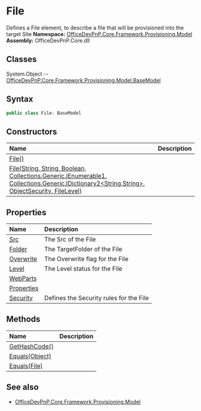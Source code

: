 # File
Defines a File element, to describe a file that will be provisioned into the target Site
**Namespace:** [OfficeDevPnP.Core.Framework.Provisioning.Model](OfficeDevPnP.Core.Framework.Provisioning.Model.md)
**Assembly:** OfficeDevPnP.Core.dll
## Classes
System.Object
-- [OfficeDevPnP.Core.Framework.Provisioning.Model.BaseModel](OfficeDevPnP.Core.Framework.Provisioning.Model.BaseModel.md)
## Syntax
```C#
public class File: BaseModel
```
## Constructors
|**Name**|**Description**|
|:-----|:-----|
| [File()](Fileconstructor1details.md) | 
| [File(String, String, Boolean, Collections.Generic.IEnumerable1<WebPart>, Collections.Generic.IDictionary2<String,String>, ObjectSecurity, FileLevel)](Fileconstructor1details.md) | 
## Properties
|**Name**|**Description**|
|:-----|:-----|
| [Src](File.Src.md) | The Src of the File
| [Folder](File.Folder.md) | The TargetFolder of the File
| [Overwrite](File.Overwrite.md) | The Overwrite flag for the File
| [Level](File.Level.md) | The Level status for the File
| [WebParts](File.WebParts.md) | 
| [Properties](File.Properties.md) | 
| [Security](File.Security.md) | Defines the Security rules for the File
## Methods
|**Name**|**Description**|
|:-----|:-----|
| [GetHashCode()](FileGetHashCode.md) | 
| [Equals(Object)](FileEqualsObject.md) | 
| [Equals(File)](FileEqualsFile.md) | 
## See also
- [OfficeDevPnP.Core.Framework.Provisioning.Model](OfficeDevPnP.Core.Framework.Provisioning.Model.md)
